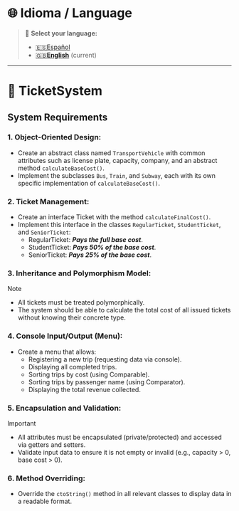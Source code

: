 # 🌐 Idioma / Language  
> 📌 **Select your language:**  
> - [🇪🇸Español](README.es.md)  
> - [🇬🇧**English**](README.md) (current)  
---

# 🎫 TicketSystem

## System Requirements

### 1. Object-Oriented Design:
  - Create an abstract class named ```TransportVehicle``` with common attributes such as license
    plate, capacity, company, and an abstract method ```calculateBaseCost()```.
  - Implement the subclasses ```Bus```, ```Train```, and ```Subway```, each with its own
    specific implementation of ```calculateBaseCost()```.

### 2. Ticket Management:

  - Create an interface Ticket with the method ```calculateFinalCost()```.
  - Implement this interface in the classes ```RegularTicket```, ```StudentTicket```, and ```SeniorTicket```:
    * RegularTicket: **_Pays the full base cost_**.
    * StudentTicket: **_Pays 50% of the base cost_**.
    * SeniorTicket:  **_Pays 25% of the base cost_**.

### 3. Inheritance and Polymorphism Model:
  > [!NOTE] 
  > - All tickets must be treated polymorphically.
  > - The system should be able to calculate the total cost of all issued tickets without knowing their concrete type.

### 4. Console Input/Output (Menu):

  - Create a menu that allows:
    * Registering a new trip (requesting data via console).
    * Displaying all completed trips.
    * Sorting trips by cost (using Comparable).
    * Sorting trips by passenger name (using Comparator).
    * Displaying the total revenue collected.

### 5. Encapsulation and Validation:
  > [!IMPORTANT] 
  > - All attributes must be encapsulated (private/protected) and accessed via getters and setters. 
  > - Validate input data to ensure it is not empty or invalid (e.g., capacity > 0, base cost > 0).

### 6. Method Overriding:

  - Override the ```ctoString()``` method in all relevant classes to display data in a readable format.
